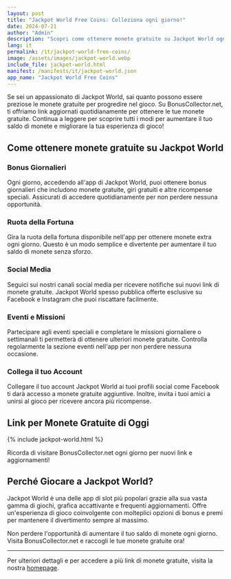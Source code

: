 ```yaml
---
layout: post
title: "Jackpot World Free Coins: Colleziona ogni giorno!"
date: 2024-07-21
author: "Admin"
description: "Scopri come ottenere monete gratuite su Jackpot World ogni giorno! Ottieni le tue ricompense e goditi i tuoi giochi di slot preferiti."
lang: it
permalink: /it/jackpot-world-free-coins/
image: /assets/images/jackpot-world.webp
include_file: jackpot-world.html
manifest: /manifests/it/jackpot-world.json
app_name: "Jackpot World Free Coins"
---
```


Se sei un appassionato di Jackpot World, sai quanto possono essere preziose le monete gratuite per progredire nel gioco. Su BonusCollector.net, ti offriamo link aggiornati quotidianamente per ottenere le tue monete gratuite. Continua a leggere per scoprire tutti i modi per aumentare il tuo saldo di monete e migliorare la tua esperienza di gioco!

## Come ottenere monete gratuite su Jackpot World

### Bonus Giornalieri
Ogni giorno, accedendo all'app di Jackpot World, puoi ottenere bonus giornalieri che includono monete gratuite, giri gratuiti e altre ricompense speciali. Assicurati di accedere quotidianamente per non perdere nessuna opportunità.

### Ruota della Fortuna
Gira la ruota della fortuna disponibile nell'app per ottenere monete extra ogni giorno. Questo è un modo semplice e divertente per aumentare il tuo saldo di monete senza sforzo.

### Social Media
Seguici sui nostri canali social media per ricevere notifiche sui nuovi link di monete gratuite. Jackpot World spesso pubblica offerte esclusive su Facebook e Instagram che puoi riscattare facilmente.

### Eventi e Missioni
Partecipare agli eventi speciali e completare le missioni giornaliere o settimanali ti permetterà di ottenere ulteriori monete gratuite. Controlla regolarmente la sezione eventi nell'app per non perdere nessuna occasione.

### Collega il tuo Account
Collegare il tuo account Jackpot World ai tuoi profili social come Facebook ti darà accesso a monete gratuite aggiuntive. Inoltre, invita i tuoi amici a unirsi al gioco per ricevere ancora più ricompense.

## Link per Monete Gratuite di Oggi
{% include jackpot-world.html %}

Ricorda di visitare BonusCollector.net ogni giorno per nuovi link e aggiornamenti!

## Perché Giocare a Jackpot World?
Jackpot World è una delle app di slot più popolari grazie alla sua vasta gamma di giochi, grafica accattivante e frequenti aggiornamenti. Offre un'esperienza di gioco coinvolgente con molteplici opzioni di bonus e premi per mantenere il divertimento sempre al massimo.

Non perdere l'opportunità di aumentare il tuo saldo di monete ogni giorno. Visita BonusCollector.net e raccogli le tue monete gratuite ora!

---
Per ulteriori dettagli e per accedere a più link di monete gratuite, visita la nostra [homepage](https://bonuscollector.net/it/).